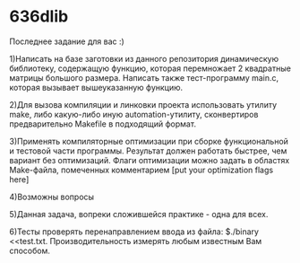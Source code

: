# 636dlib
Последнее задание для вас :)

1)Написать на базе заготовки из данного репозитория динамическую библиотеку, содержащую функцию, которая перемножает 2 квадратные матрицы большого размера. Написать также тест-программу main.c, которая вызывает вышеуказанную функцию.

2)Для вызова компиляции и линковки проекта использовать утилиту make, либо какую-либо иную automation-утилиту, сконвертиров предварительно Makefile в подходящий формат.

3)Применять компиляторные оптимизации при сборке функциональной и тестовой части программы. Результат должен работать быстрее, чем вариант без оптимизаций. Флаги оптимизации можно задать в областях Make-файла, помеченных комментарием [put your optimization flags here]

4)Возможны вопросы

5)Данная задача, вопреки сложившейся практике - одна для всех. 

6)Тесты проверять перенаправлением ввода из файла: $./binary <<test.txt. Производительность измерять любым известным Вам способом.
